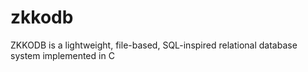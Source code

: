 # zkkodb
ZKKODB is a lightweight, file-based, SQL-inspired relational database system implemented in C
